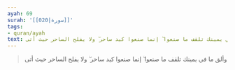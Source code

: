 ```yaml
---
ayah: 69
surah: '[[020|سورة]]'
tags:
- quran/ayah
text: وألق ما في يمينك تلقف ما صنعوا ۖ إنما صنعوا كيد ساحر ۖ ولا يفلح الساحر حيث أتى
---
```

> وألق ما في يمينك تلقف ما صنعوا ۖ إنما صنعوا كيد ساحر ۖ ولا يفلح الساحر حيث أتى
